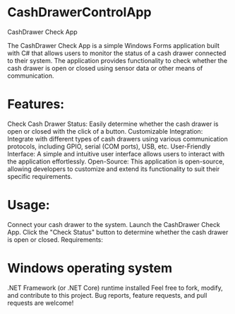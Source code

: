 # CashDrawerControlApp

CashDrawer Check App

The CashDrawer Check App is a simple Windows Forms application built with C# that allows users to monitor the status of a cash drawer connected to their system. The application provides functionality to check whether the cash drawer is open or closed using sensor data or other means of communication.

# Features:

Check Cash Drawer Status: Easily determine whether the cash drawer is open or closed with the click of a button.
Customizable Integration: Integrate with different types of cash drawers using various communication protocols, including GPIO, serial (COM ports), USB, etc.
User-Friendly Interface: A simple and intuitive user interface allows users to interact with the application effortlessly.
Open-Source: This application is open-source, allowing developers to customize and extend its functionality to suit their specific requirements.

# Usage:

Connect your cash drawer to the system.
Launch the CashDrawer Check App.
Click the "Check Status" button to determine whether the cash drawer is open or closed.
Requirements:

# Windows operating system
.NET Framework (or .NET Core) runtime installed
Feel free to fork, modify, and contribute to this project. Bug reports, feature requests, and pull requests are welcome!
